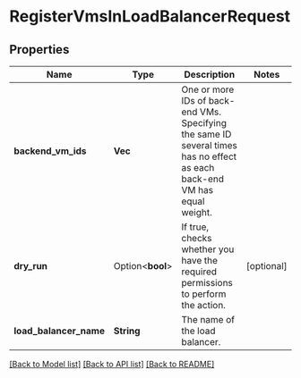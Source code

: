 # RegisterVmsInLoadBalancerRequest

## Properties

Name | Type | Description | Notes
------------ | ------------- | ------------- | -------------
**backend_vm_ids** | **Vec<String>** | One or more IDs of back-end VMs.<br /> Specifying the same ID several times has no effect as each back-end VM has equal weight. | 
**dry_run** | Option<**bool**> | If true, checks whether you have the required permissions to perform the action. | [optional]
**load_balancer_name** | **String** | The name of the load balancer. | 

[[Back to Model list]](../README.md#documentation-for-models) [[Back to API list]](../README.md#documentation-for-api-endpoints) [[Back to README]](../README.md)


